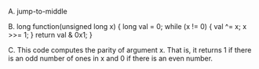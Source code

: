 A.  jump-to-middle

B. long function(unsigned long x) {
    long val = 0;
    while (x != 0) {
        val ^= x;
        x  >>= 1; 
    }
    return val & 0x1;
}

C. This code computes the parity of argument x. That is, it returns 1 if there is an odd number of ones in x and 0 if there is an even number.